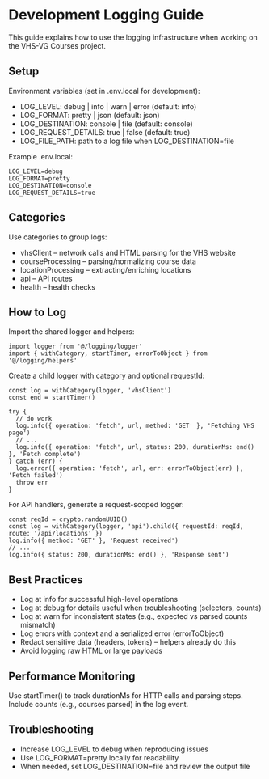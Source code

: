 # Development Logging Guide

This guide explains how to use the logging infrastructure when working on the VHS-VG Courses project.

## Setup

Environment variables (set in .env.local for development):

- LOG_LEVEL: debug | info | warn | error (default: info)
- LOG_FORMAT: pretty | json (default: json)
- LOG_DESTINATION: console | file (default: console)
- LOG_REQUEST_DETAILS: true | false (default: true)
- LOG_FILE_PATH: path to a log file when LOG_DESTINATION=file

Example .env.local:

```
LOG_LEVEL=debug
LOG_FORMAT=pretty
LOG_DESTINATION=console
LOG_REQUEST_DETAILS=true
```

## Categories

Use categories to group logs:

- vhsClient – network calls and HTML parsing for the VHS website
- courseProcessing – parsing/normalizing course data
- locationProcessing – extracting/enriching locations
- api – API routes
- health – health checks

## How to Log

Import the shared logger and helpers:

```
import logger from '@/logging/logger'
import { withCategory, startTimer, errorToObject } from '@/logging/helpers'
```

Create a child logger with category and optional requestId:

```
const log = withCategory(logger, 'vhsClient')
const end = startTimer()

try {
  // do work
  log.info({ operation: 'fetch', url, method: 'GET' }, 'Fetching VHS page')
  // ...
  log.info({ operation: 'fetch', url, status: 200, durationMs: end() }, 'Fetch complete')
} catch (err) {
  log.error({ operation: 'fetch', url, err: errorToObject(err) }, 'Fetch failed')
  throw err
}
```

For API handlers, generate a request-scoped logger:

```
const reqId = crypto.randomUUID()
const log = withCategory(logger, 'api').child({ requestId: reqId, route: '/api/locations' })
log.info({ method: 'GET' }, 'Request received')
// ...
log.info({ status: 200, durationMs: end() }, 'Response sent')
```

## Best Practices

- Log at info for successful high-level operations
- Log at debug for details useful when troubleshooting (selectors, counts)
- Log at warn for inconsistent states (e.g., expected vs parsed counts mismatch)
- Log errors with context and a serialized error (errorToObject)
- Redact sensitive data (headers, tokens) – helpers already do this
- Avoid logging raw HTML or large payloads

## Performance Monitoring

Use startTimer() to track durationMs for HTTP calls and parsing steps. Include counts (e.g., courses parsed) in the log event.

## Troubleshooting

- Increase LOG_LEVEL to debug when reproducing issues
- Use LOG_FORMAT=pretty locally for readability
- When needed, set LOG_DESTINATION=file and review the output file